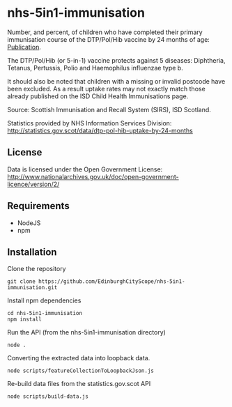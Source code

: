 # nhs-5in1-immunisation
Number, and percent, of children who have completed their primary immunisation course of the DTP/Pol/Hib vaccine by 24 months of age: [Publication](http://isdscotland.org/Health-Topics/Child-Health/Publications).

The DTP/Pol/Hib (or 5-in-1) vaccine protects against 5 diseases: Diphtheria, Tetanus, Pertussis, Polio and Haemophilus influenzae type b.

It should also be noted that children with a missing or invalid postcode have been excluded. As a result uptake rates may not exactly match those already published on the ISD Child Health Immunisations page.

Source: Scottish Immunisation and Recall System (SIRS), ISD Scotland.
                                                                     
Statistics provided by NHS Information Services Division:  http://statistics.gov.scot/data/dtp-pol-hib-uptake-by-24-months

## License

Data is licensed under the Open Government License: http://www.nationalarchives.gov.uk/doc/open-government-licence/version/2/

## Requirements

- NodeJS
- npm

## Installation

Clone the repository

```
git clone https://github.com/EdinburghCityScope/nhs-5in1-immunisation.git
```

Install npm dependencies

```
cd nhs-5in1-immunisation
npm install
```

Run the API (from the nhs-5in1-immunisation directory)

```
node .
```

Converting the extracted data into loopback data.

```
node scripts/featureCollectionToLoopbackJson.js
```

Re-build data files from the statistics.gov.scot API

```
node scripts/build-data.js
```
